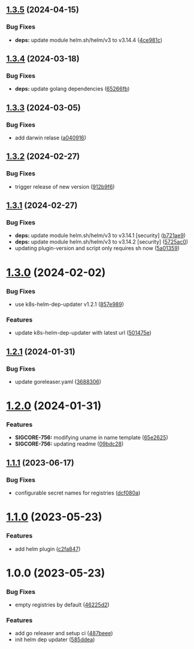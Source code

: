 ## [1.3.5](https://github.com/signavio/k8s-helm-dep-updater/compare/v1.3.4...v1.3.5) (2024-04-15)


### Bug Fixes

* **deps:** update module helm.sh/helm/v3 to v3.14.4 ([4ce981c](https://github.com/signavio/k8s-helm-dep-updater/commit/4ce981c539d556ae9e37cee921970a5fa02b1edf))

## [1.3.4](https://github.com/signavio/k8s-helm-dep-updater/compare/v1.3.3...v1.3.4) (2024-03-18)


### Bug Fixes

* **deps:** update golang dependencies ([65266fb](https://github.com/signavio/k8s-helm-dep-updater/commit/65266fbaceb8f5818c42a30bdc8dc9679ec5a0eb))

## [1.3.3](https://github.com/signavio/k8s-helm-dep-updater/compare/v1.3.2...v1.3.3) (2024-03-05)


### Bug Fixes

* add darwin relase ([a040916](https://github.com/signavio/k8s-helm-dep-updater/commit/a04091627744b69e490a632c98d551730bdfd1ec))

## [1.3.2](https://github.com/signavio/k8s-helm-dep-updater/compare/v1.3.1...v1.3.2) (2024-02-27)


### Bug Fixes

* trigger release of new version ([912b9f6](https://github.com/signavio/k8s-helm-dep-updater/commit/912b9f6a650f9b180b84ad92e6263a5c965a1102))

## [1.3.1](https://github.com/signavio/k8s-helm-dep-updater/compare/v1.3.0...v1.3.1) (2024-02-27)


### Bug Fixes

* **deps:** update module helm.sh/helm/v3 to v3.14.1 [security] ([b721ae9](https://github.com/signavio/k8s-helm-dep-updater/commit/b721ae938d20e9937b0d4495f5825f97fa2bfe0f))
* **deps:** update module helm.sh/helm/v3 to v3.14.2 [security] ([5725ac0](https://github.com/signavio/k8s-helm-dep-updater/commit/5725ac01aa8e55c4f65c3be948986ddac40960fa))
* updating plugin-version and script only requires sh now ([5a01359](https://github.com/signavio/k8s-helm-dep-updater/commit/5a013592727063c34fb902c2f85f35ab4eb9a4d3))

# [1.3.0](https://github.com/signavio/k8s-helm-dep-updater/compare/v1.2.1...v1.3.0) (2024-02-02)


### Bug Fixes

* use k8s-helm-dep-updater v1.2.1 ([857e989](https://github.com/signavio/k8s-helm-dep-updater/commit/857e98946b9c2e1fd79ce48f871d93bff648f9f6))


### Features

* update k8s-helm-dep-updater with latest url ([501475e](https://github.com/signavio/k8s-helm-dep-updater/commit/501475e2e4b02c3b3b65d1b1e59c687d829d7c9f))

## [1.2.1](https://github.com/signavio/k8s-helm-dep-updater/compare/v1.2.0...v1.2.1) (2024-01-31)


### Bug Fixes

* update  goreleaser.yaml ([3688306](https://github.com/signavio/k8s-helm-dep-updater/commit/36883061548d643077cad99537fa8c09d33cd75a))

# [1.2.0](https://github.com/signavio/k8s-helm-dep-updater/compare/v1.1.1...v1.2.0) (2024-01-31)


### Features

* **SIGCORE-756:** modifying uname in name template ([65e2625](https://github.com/signavio/k8s-helm-dep-updater/commit/65e2625eeffd5e76f9d28aa4723fd973b5f74789))
* **SIGCORE-756:** updating readme ([09bdc28](https://github.com/signavio/k8s-helm-dep-updater/commit/09bdc28f65c9b3b806b04733f257b770ca478da6))

## [1.1.1](https://github.com/signavio/k8s-helm-dep-updater/compare/v1.1.0...v1.1.1) (2023-06-17)


### Bug Fixes

* configurable secret names for registries ([dcf080a](https://github.com/signavio/k8s-helm-dep-updater/commit/dcf080acd0f7ab41789591af3003c62cedd70793))

# [1.1.0](https://github.com/signavio/k8s-helm-dep-updater/compare/v1.0.0...v1.1.0) (2023-05-23)


### Features

* add helm plugin ([c2fa847](https://github.com/signavio/k8s-helm-dep-updater/commit/c2fa8475700b95b79b2f719178f11c4593990e9e))

# 1.0.0 (2023-05-23)


### Bug Fixes

* empty registries by default ([46225d2](https://github.com/signavio/k8s-helm-dep-updater/commit/46225d228b7b5c459866a0631f9bc6e8d8af3e81))


### Features

* add go releaser and setup ci ([487beee](https://github.com/signavio/k8s-helm-dep-updater/commit/487beee048c9b03d3ee20e846a66b10538b4feda))
* init helm dep updater ([585ddea](https://github.com/signavio/k8s-helm-dep-updater/commit/585ddeab088979adebe73fa6bc5a46c0e1ccfcae))
